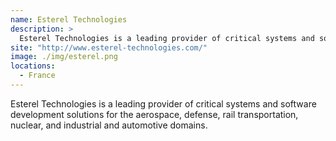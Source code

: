```yaml
---
name: Esterel Technologies
description: > 
  Esterel Technologies is a leading provider of critical systems and software development solutions for the aerospace, defense, rail transportation, nuclear, and industrial and automotive domains
site: "http://www.esterel-technologies.com/"
image: ./img/esterel.png
locations: 
  - France
---
```


Esterel Technologies is a leading provider of critical systems and software development solutions for the aerospace, defense, rail transportation, nuclear, and industrial and automotive domains.
